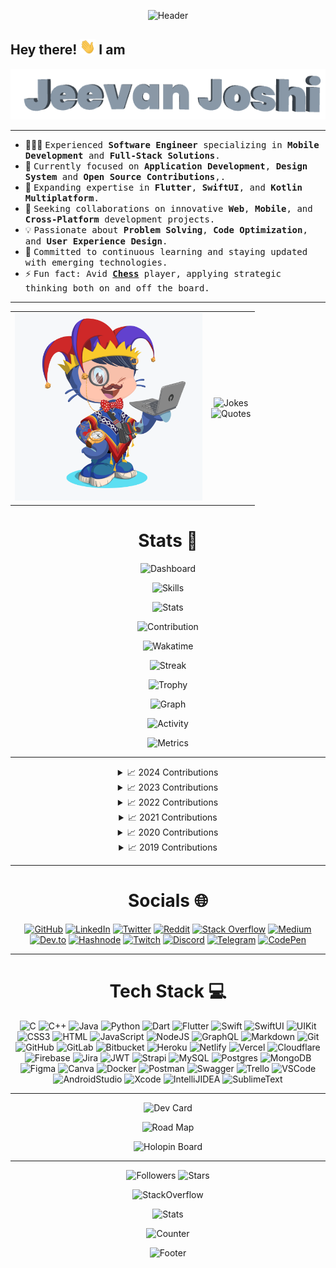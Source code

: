 <div align="center">

![Header](https://capsule-render.vercel.app/api?type=waving&height=100&color=gradient&section=header&reversal=true)

</div>

## Hey there! <img src="https://raw.githubusercontent.com/G1Joshi/Assets/main/hey%20there.gif" alt="Waving hand" width="25" height="25"> I am

<div align="center">

![🅹🅴🅴🆅🅰🅽  🅹🅾🆂🅷🅸](https://raw.githubusercontent.com/G1Joshi/Assets/main/Name/JeevanJoshi.gif)

</div>

---

- 🧑🏻‍💻 <samp>Experienced **Software Engineer** specializing in **Mobile Development** and **Full-Stack Solutions**.</samp>
- 🔭 <samp>Currently focused on **Application Development**, **Design System** and **Open Source Contributions**,.</samp>
- 🌱 <samp>Expanding expertise in **Flutter**, **SwiftUI**, and **Kotlin Multiplatform**.</samp>
- 👯 <samp>Seeking collaborations on innovative **Web**, **Mobile**, and **Cross-Platform** development projects.</samp>
- 💡 <samp>Passionate about **Problem Solving**, **Code Optimization**, and **User Experience Design**.</samp>
- 🚀 <samp>Committed to continuous learning and staying updated with emerging technologies.</samp>
- ⚡ <samp>Fun fact: Avid **[Chess](https://www.chess.com/member/G1Joshi)** player, applying strategic thinking both on and off the board.</samp>

---

|                                                                                                                      |                                                                                                                                                                       |
| :------------------------------------------------------------------------------------------------------------------: | :-------------------------------------------------------------------------------------------------------------------------------------------------------------------: |
| <img src="https://raw.githubusercontent.com/G1Joshi/Assets/main/octocat.png" alt="Octocat" width="300" height="300"> | ![Jokes](https://readme-jokes.vercel.app/api?theme=dracula&hideBorder=true) <br> ![Quotes](https://quotes-github-readme.vercel.app/api?type=horizontal&theme=dracula) |

<div align="center">

# Stats 🚀

</div>

<div align="center">

![Dashboard](https://next.ossinsight.io/widgets/official/compose-user-dashboard-stats/thumbnail.png?user_id=52780516&image_size=auto)

![Skills](https://github-readme-stats.vercel.app/api/top-langs/?username=G1Joshi&langs_count=10&hide_border=true&layout=compact&theme=dracula)

![Stats](https://github-readme-stats.vercel.app/api?username=G1Joshi&count_private=true&include_all_commits=true&show_icons=true&hide_border=true&theme=dracula)

![Contribution](https://github-contributor-stats.vercel.app/api?username=G1Joshi&combine_all_yearly_contributions=true&hide_contributor_rank=true&limit=10&hide_border=true&theme=dracula)

![Wakatime](https://github-readme-stats.vercel.app/api/wakatime?username=G1Joshi&layout=compact&hide_border=true&theme=dracula)

![Streak](https://streak-stats.demolab.com/?user=G1Joshi&hide_border=true&theme=dracula)

![Trophy](https://github-profile-trophy.vercel.app/?username=G1Joshi&theme=dracula&column=5&no-frame=true)

![Graph](https://stats.hyochan.dev/api/github-stats?login=G1Joshi)

![Activity](https://github-readme-activity-graph.vercel.app/graph?username=G1Joshi&area=true&hide_border=true&theme=dracula)

![Metrics](https://metrics.lecoq.io/G1Joshi)

</div>

---

<div align="center">

<details>
  <summary>📈 2024 Contributions</summary><br>
  
![2024](https://raw.githubusercontent.com/G1Joshi/Assets/main/Contributions/2024.png)

</details>

<details>
  <summary>📈 2023 Contributions</summary><br>
  
![2023](https://raw.githubusercontent.com/G1Joshi/Assets/main/Contributions/2023.png)

</details>

<details>
  <summary>📈 2022 Contributions</summary><br>
  
![2022](https://raw.githubusercontent.com/G1Joshi/Assets/main/Contributions/2022.png)

</details>

<details>
  <summary>📈 2021 Contributions</summary><br>
  
![2021](https://raw.githubusercontent.com/G1Joshi/Assets/main/Contributions/2021.png)

</details>

<details>
  <summary>📈 2020 Contributions</summary><br>
  
![2020](https://raw.githubusercontent.com/G1Joshi/Assets/main/Contributions/2020.png)

</details>

<details>
  <summary>📈 2019 Contributions</summary><br>

![2019](https://raw.githubusercontent.com/G1Joshi/Assets/main/Contributions/2019.png)

</details>

</div>

---

<div align="center">

# Socials 🌐

</div>

<div align="center">

[![GitHub](https://img.shields.io/badge/GitHub-G1Joshi-181717?style=for-the-badge&logo=github)](https://github.com/G1Joshi)
[![LinkedIn](https://img.shields.io/badge/LinkedIn-G1Joshi-0A66C2?style=for-the-badge&logo=linkedin)](https://linkedin.com/in/G1Joshi)
[![Twitter](https://img.shields.io/badge/Twitter-G1Joshii-1DA1F2?style=for-the-badge&logo=x)](https://twitter.com/G1Joshii)
[![Reddit](https://img.shields.io/badge/Reddit-G1Joshi-FF4500?style=for-the-badge&logo=reddit)](https://reddit.com/u/G1Joshi)
[![Stack Overflow](https://img.shields.io/badge/Stack_Overflow-G1Joshi-FE7A16?style=for-the-badge&logo=stack-overflow&logoColor=white)](https://stackoverflow.com/users/12047894/G1Joshi)
[![Medium](https://img.shields.io/badge/Medium-G1Joshi-12100E?style=for-the-badge&logo=medium&logoColor=white)](https://medium.com/@G1Joshi)
[![Dev.to](https://img.shields.io/badge/dev.to-G1Joshi-0A0A0A?style=for-the-badge&logo=dev.to&logoColor=white)](https://dev.to/G1Joshi)
[![Hashnode](https://img.shields.io/badge/Hashnode-G1Joshi-2962FF?style=for-the-badge&logo=hashnode&logoColor=white)](https://hashnode.com/@G1Joshi)
[![Twitch](https://img.shields.io/badge/Twitch-G1Joshi-9146FF?style=for-the-badge&logo=twitch&logoColor=white)](https://twitch.tv/G1Joshi)
[![Discord](https://img.shields.io/badge/Discord-G1Joshi-5865F2?style=for-the-badge&logo=discord&logoColor=white)](https://discordapp.com/users/G1Joshi)
[![Telegram](https://img.shields.io/badge/Telegram-G1Joshi-26A5E4?style=for-the-badge&logo=telegram&logoColor=white)](https://t.me/G1Joshi)
[![CodePen](https://img.shields.io/badge/CodePen-G1Joshi-000000?style=for-the-badge&logo=codepen&logoColor=white)](https://codepen.io/G1Joshi)

</div>

---

<div align="center">

# Tech Stack 💻

</div>

<div align="center">

![C](https://img.shields.io/badge/c-%2300599C.svg?style=for-the-badge&logo=c&logoColor=white)
![C++](https://img.shields.io/badge/c++-%2300599C.svg?style=for-the-badge&logo=c%2B%2B&logoColor=white)
![Java](https://img.shields.io/badge/java-%23ED8B00.svg?style=for-the-badge&logo=openjdk&logoColor=white)
![Python](https://img.shields.io/badge/python-3670A0?style=for-the-badge&logo=python&logoColor=ffdd54)
![Dart](https://img.shields.io/badge/dart-%230175C2.svg?style=for-the-badge&logo=dart&logoColor=white)
![Flutter](https://img.shields.io/badge/Flutter-%2302569B.svg?style=for-the-badge&logo=Flutter&logoColor=white)
![Swift](https://img.shields.io/badge/swift-F54A2A?style=for-the-badge&logo=swift&logoColor=white)
![SwiftUI](https://img.shields.io/badge/SwiftUI-F54A2A?style=for-the-badge&logo=swift&logoColor=white)
![UIKit](https://img.shields.io/badge/UIKit-F54A2A?style=for-the-badge&logo=swift&logoColor=white)
![CSS3](https://img.shields.io/badge/css-%231572B6.svg?style=for-the-badge&logo=css3&logoColor=white)
![HTML](https://img.shields.io/badge/html-%23E34F26.svg?style=for-the-badge&logo=html5&logoColor=white)
![JavaScript](https://img.shields.io/badge/javascript-%23323330.svg?style=for-the-badge&logo=javascript&logoColor=%23F7DF1E)
![NodeJS](https://img.shields.io/badge/node.js-6DA55F?style=for-the-badge&logo=node.js&logoColor=white)
![GraphQL](https://img.shields.io/badge/-GraphQL-E10098?style=for-the-badge&logo=graphql&logoColor=white)
![Markdown](https://img.shields.io/badge/markdown-%23000000.svg?style=for-the-badge&logo=markdown&logoColor=white)
![Git](https://img.shields.io/badge/git-%23F05033.svg?style=for-the-badge&logo=git&logoColor=white)
![GitHub](https://img.shields.io/badge/github-%23121011.svg?style=for-the-badge&logo=github&logoColor=white)
![GitLab](https://img.shields.io/badge/gitlab-%23181717.svg?style=for-the-badge&logo=gitlab&logoColor=white)
![Bitbucket](https://img.shields.io/badge/bitbucket-%230047B3.svg?style=for-the-badge&logo=bitbucket&logoColor=white)
![Heroku](https://img.shields.io/badge/heroku-%23430098.svg?style=for-the-badge&logo=heroku&logoColor=white)
![Netlify](https://img.shields.io/badge/netlify-%2300C7B7.svg?style=for-the-badge&logo=netlify&logoColor=white)
![Vercel](https://img.shields.io/badge/Vercel-%23000000.svg?style=for-the-badge&logo=vercel&logoColor=white)
![Cloudflare](https://img.shields.io/badge/Cloudflare-F38020?style=for-the-badge&logo=Cloudflare&logoColor=white)
![Firebase](https://img.shields.io/badge/firebase-%23039BE5.svg?style=for-the-badge&logo=firebase)
![Jira](https://img.shields.io/badge/jira-%230A0FFF.svg?style=for-the-badge&logo=jira&logoColor=white)
![JWT](https://img.shields.io/badge/JWT-black?style=for-the-badge&logo=JSON%20web%20tokens)
![Strapi](https://img.shields.io/badge/strapi-%232E7EEA.svg?style=for-the-badge&logo=strapi&logoColor=white)
![MySQL](https://img.shields.io/badge/mysql-%2300f.svg?style=for-the-badge&logo=mysql&logoColor=white)
![Postgres](https://img.shields.io/badge/postgres-%23316192.svg?style=for-the-badge&logo=postgresql&logoColor=white)
![MongoDB](https://img.shields.io/badge/MongoDB-%234ea94b.svg?style=for-the-badge&logo=mongodb&logoColor=white)
![Figma](https://img.shields.io/badge/figma-%23F24E1E.svg?style=for-the-badge&logo=figma&logoColor=white)
![Canva](https://img.shields.io/badge/Canva-%2300C4CC.svg?style=for-the-badge&logo=Canva&logoColor=white)
![Docker](https://img.shields.io/badge/docker-%230db7ed.svg?style=for-the-badge&logo=docker&logoColor=white)
![Postman](https://img.shields.io/badge/Postman-FF6C37?style=for-the-badge&logo=postman&logoColor=white)
![Swagger](https://img.shields.io/badge/-Swagger-%23Clojure?style=for-the-badge&logo=swagger&logoColor=white)
![Trello](https://img.shields.io/badge/Trello-%23026AA7.svg?style=for-the-badge&logo=Trello&logoColor=white)
![VSCode](https://img.shields.io/badge/Visual%20Studio%20Code-0078d7.svg?style=for-the-badge&logo=editorconfig&logoColor=white)
![AndroidStudio](https://img.shields.io/badge/Android%20Studio-3DDC84.svg?style=for-the-badge&logo=android-studio&logoColor=white)
![Xcode](https://img.shields.io/badge/Xcode-007ACC?style=for-the-badge&logo=Xcode&logoColor=white)
![IntelliJIDEA](https://img.shields.io/badge/IntelliJIDEA-000000.svg?style=for-the-badge&logo=intellij-idea&logoColor=white)
![SublimeText](https://img.shields.io/badge/sublime_text-%23575757.svg?style=for-the-badge&logo=sublime-text&logoColor=important)

</div>

---

<div align="center">

![Dev Card](https://api.daily.dev/devcards/v2/GD3LXM6H3gXhvGni84Tpr.png?type=wide)

![Road Map](https://roadmap.sh/card/wide/66d46a95553501e3c37c0b9f)

![Holopin Board](https://holopin.io/api/user/board?user=G1Joshi)

</div>

---

<div align="center">

![Followers](https://custom-icon-badges.herokuapp.com/github/followers/G1Joshi?color=23960c&labelColor=188207&style=for-the-badge&logo=person-add&label=Followers&logoColor=white)
![Stars](https://custom-icon-badges.demolab.com/badge/dynamic/json?logo=star&color=55960c&labelColor=488207&label=Stars&style=for-the-badge&query=%24.stars&url=https://api.github-star-counter.workers.dev/user/G1Joshi)

![StackOverflow](https://github-readme-stackoverflow.vercel.app/?userID=12047894&layout=compact)

![Stats](https://widgetbite.com/stats/G1Joshi)

![Counter](https://profile-counter.glitch.me/G1Joshi/count.svg)

</div>

<div align="center">

![Footer](https://capsule-render.vercel.app/api?type=waving&height=200&color=gradient&section=footer&reversal=true&text={Code}%20with%20🤍%20by%20G1&fontAlign=50&fontAlignY=70&animation=twinkling)

</div>
